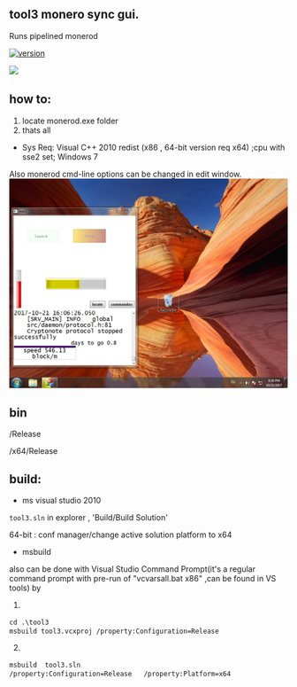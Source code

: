 ## tool3 monero sync gui. 
Runs pipelined monerod
 
[![version](https://img.shields.io/github/tag/alexeyneu/tool3.svg?style=plastic)](https://github.com/alexeyneu/tool3/releases/latest)


 [![ ](https://img.shields.io/coverity/scan/13991.svg)](https://scan.coverity.com/projects/alexeyneu-tool3)

## how to: 
1. locate monerod.exe folder  
2. thats all

 - Sys Req: 
Visual C++ 2010 redist (x86 , 64-bit version req x64)  ;cpu with sse2 set;
Windows 7    

Also monerod cmd-line options can be changed in edit window.
![Screen1](/screens/Untitled.jpg)
## bin

/Release

/x64/Release

## build:
 - ms visual studio 2010

`tool3.sln` in explorer ,
'Build/Build Solution' 

64-bit : conf manager/change active solution platform to x64  
 - msbuild

 also can be done with Visual Studio Command Prompt(it's a regular  command prompt with pre-run of "vcvarsall.bat x86" ,can be found in VS tools) by

1.
``` 
cd .\tool3
msbuild tool3.vcxproj /property:Configuration=Release  
```
2.
```
msbuild  tool3.sln
/property:Configuration=Release   /property:Platform=x64
```

